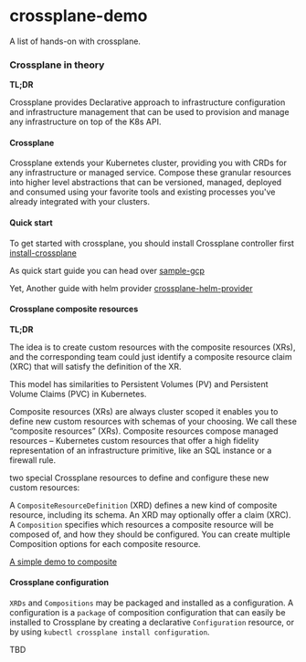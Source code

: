 # crossplane-demo

A list of hands-on with crossplane.

### Crossplane in theory

**TL;DR**

Crossplane provides Declarative approach to infrastructure configuration and infrastructure management  that can be used to provision and manage any infrastructure on top of the K8s API.

#### Crossplane

Crossplane extends your Kubernetes cluster, providing you with CRDs for any infrastructure or managed service. Compose these granular resources into higher level abstractions that can be versioned, managed, deployed and consumed using your favorite tools and existing processes you've already integrated with your clusters.


#### Quick start

To get started with crossplane, you should install Crossplane controller first [install-crossplane](install-crossplane.md)


As quick start guide you can head over [sample-gcp](sample-gcp.md)

Yet, Another guide with helm provider [crossplane-helm-provider](crossplane-helm-provider.md)


#### Crossplane composite resources

**TL;DR**

The idea is to create custom resources with the composite resources (XRs), and the corresponding team could just identify a composite resource claim (XRC)
that will satisfy the definition of the XR.

This model has similarities to Persistent Volumes (PV) and Persistent Volume Claims (PVC) in Kubernetes.



Composite resources (XRs) are always cluster scoped 
it enables you to define new custom resources with schemas of your choosing. We call these “composite resources” (XRs). Composite resources compose managed resources – Kubernetes custom resources that offer a high fidelity representation of an infrastructure primitive, like an SQL instance or a firewall rule.

two special Crossplane resources to define and configure these new custom resources:

A `CompositeResourceDefinition` (XRD) defines a new kind of composite resource, including its schema. An XRD may optionally offer a claim (XRC).
A `Composition` specifies which resources a composite resource will be composed of, and how they should be configured. You can create multiple Composition options for each composite resource.


[A simple demo to composite](composition.md)



#### Crossplane configuration

`XRDs` and `Compositions` may be packaged and installed as a configuration. A configuration is a `package` of composition configuration that can easily be installed to Crossplane by creating a declarative `Configuration` resource, or by using `kubectl crossplane install configuration`.


TBD
